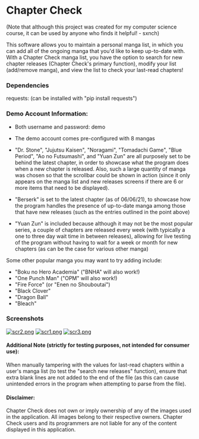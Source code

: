 # Chapter Check

(Note that although this project was created for my computer science course, it can be used by anyone who finds it helpful! - sxnch)

This software allows you to maintain a personal manga list, in which you can
add all of the ongoing manga that you'd like to keep up-to-date with. With a
Chapter Check manga list, you have the option to search for new chapter
releases (Chapter Check's primary function), modify your list (add/remove
manga), and view the list to check your last-read chapters!

### Dependencies
requests: (can be installed with "pip install requests")

### Demo Account Information:

- Both username and password: demo

- The demo account comes pre-configured with 8 mangas

- "Dr. Stone", "Jujutsu Kaisen", "Noragami", "Tomadachi Game", "Blue Period",
  "Ao no Futsumashi", and "Yuan Zun" are all purposely set to be behind the
  latest chapter, in order to showcase what the program does when a new chapter
  is released. Also, such a large quantity of manga was chosen so that the
  scrollbar could be shown in action (since it only appears on the manga list
  and new releases screens if there are 6 or more items that need to be
  displayed).

- "Berserk" is set to the latest chapter (as of 06/06/21), to showcase how the
  program handles the presence of up-to-date manga among those that have new
  releases (such as the entries outlined in the point above)

- "Yuan Zun" is included because although it may not be the most popular
  series, a couple of chapters are released every week (with typically a one
  to three day wait time in between releases), allowing for live testing of
  the program without having to wait for a week or month for new chapters (as
  can be the case for various other manga)


Some other popular manga you may want to try adding include:

- "Boku no Hero Academia" ("BNHA" will also work!)
- "One Punch Man" ("OPM" will also work!)
- "Fire Force" (or "Enen no Shouboutai")
- "Black Clover"
- "Dragon Ball"
- "Bleach"

### Screenshots
[![scr2.png](https://i.postimg.cc/JhJDm0r1/scr2.png)](https://postimg.cc/bGyN9zSM)
[![scr1.png](https://i.postimg.cc/XY1cXr6d/scr1.png)](https://postimg.cc/JsJB24nz)
[![scr3.png](https://i.postimg.cc/XNDVH3Wx/scr3.png)](https://postimg.cc/XXdSqRpy)

#### Additional Note (strictly for testing purposes, not intended for consumer use):

When manually tampering with the values for last-read chapters within a user's
manga list (to test the "search new releases" function), ensure that extra
blank lines are not added to the end of the file (as this can cause unintended
errors in the program when attempting to parse from the file).


#### Disclaimer:

Chapter Check does not own or imply ownership of any of the images used in the
application. All images belong to their respective owners. Chapter Check users
and its programmers are not liable for any of the content displayed in this
application.
